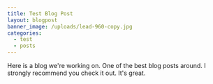 ```yaml
---
title: Test Blog Post
layout: blogpost
banner_image: /uploads/lead-960-copy.jpg
categories:
  - test
  - posts
---
```



Here is a blog we're working on. One of the best blog posts around. I strongly recommend you check it out. It's great.